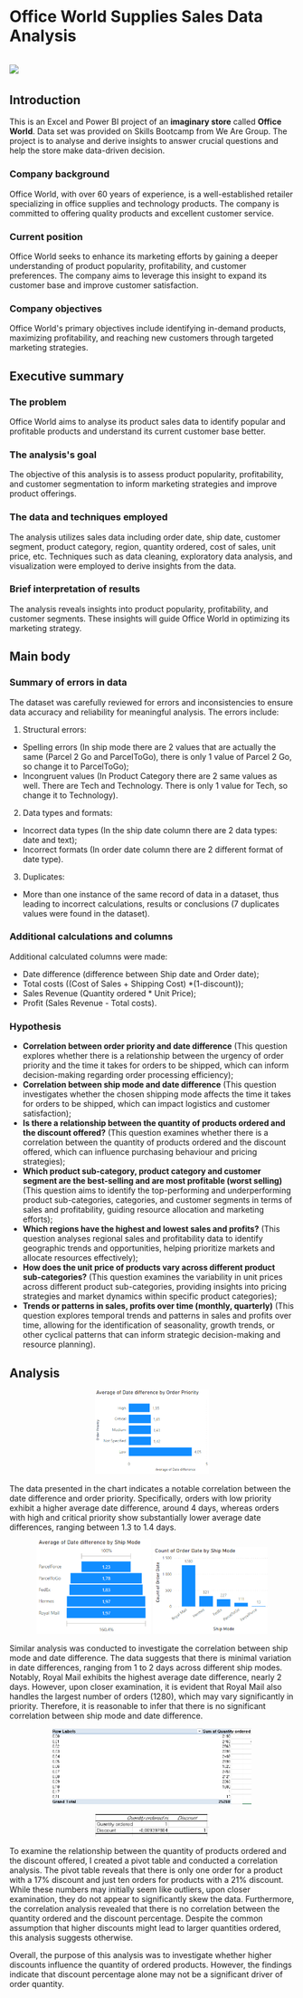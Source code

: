# Office World Supplies Sales Data Analysis

![](Intro_image_Office_Supplies.jpg)
---

## Introduction
This is an Excel and Power BI project of an **imaginary store** called **Office World**. Data set was provided on Skills Bootcamp from We Are Group. The project is to analyse and derive insights to answer crucial questions and help the store make data-driven decision. 

### Company background
Office World, with over 60 years of experience, is a well-established retailer specializing in office supplies and technology products. The company is committed to offering quality products and excellent customer service. 

### Current position
Office World seeks to enhance its marketing efforts by gaining a deeper understanding of product popularity, profitability, and customer preferences. The company aims to leverage this insight to expand its customer base and improve customer satisfaction.

### Company objectives
Office World's primary objectives include identifying in-demand products, maximizing profitability, and reaching new customers through targeted marketing strategies.

## Executive summary

### The problem
Office World aims to analyse its product sales data to identify popular and profitable products and understand its current customer base better.

### The analysis's goal
The objective of this analysis is to assess product popularity, profitability, and customer segmentation to inform marketing strategies and improve product offerings.

### The data and techniques employed
The analysis utilizes sales data including order date, ship date, customer segment, product category, region, quantity ordered, cost of sales, unit price, etc. Techniques such as data cleaning, exploratory data analysis, and visualization were employed to derive insights from the data.

### Brief interpretation of results
The analysis reveals insights into product popularity, profitability, and customer segments. These insights will guide Office World in optimizing its marketing strategy.

## Main body

### Summary of errors in data
The dataset was carefully reviewed for errors and inconsistencies to ensure data accuracy and reliability for meaningful analysis. The errors include:
1. Structural errors:
- Spelling errors (In ship mode there are 2 values that are actually the same (Parcel 2 Go and ParcelToGo), there is only 1 value of Parcel 2 Go, so change it to ParcelToGo);
- Incongruent values (In Product Category there are 2 same values as well. There are Tech and Technology. There is only 1 value for Tech, so change it to Technology).
2. Data types and formats:
- Incorrect data types (In the ship date column there are 2 data types: date and text);
- Incorrect formats (In order date column there are 2 different format of date type).
3. Duplicates:
- More than one instance of the same record of data in a dataset, thus leading to incorrect calculations, results or conclusions (7 duplicates values were found in the dataset).

### Additional calculations and columns
Additional calculated columns were made:
- Date difference (difference between Ship date and Order date);
- Total costs ((Cost of Sales + Shipping Cost) *(1-discount));
- Sales Revenue (Quantity ordered * Unit Price);
- Profit (Sales Revenue - Total costs).

### Hypothesis
- **Correlation between order priority and date difference** (This question explores whether there is a relationship between the urgency of order priority and the time it takes for orders to be shipped, which can inform decision-making regarding order processing efficiency);
- **Correlation between ship mode and date difference** (This question investigates whether the chosen shipping mode affects the time it takes for orders to be shipped, which can impact logistics and customer satisfaction);
- **Is there a relationship between the quantity of products ordered and the discount offered?** (This question examines whether there is a correlation between the quantity of products ordered and the discount offered, which can influence purchasing behaviour and pricing strategies);
- **Which product sub-category, product category and customer segment are the best-selling and are most profitable (worst selling)** (This question aims to identify the top-performing and underperforming product sub-categories, categories, and customer segments in terms of sales and profitability, guiding resource allocation and marketing efforts);
- **Which regions have the highest and lowest sales and profits?** (This question analyses regional sales and profitability data to identify geographic trends and opportunities, helping prioritize markets and allocate resources effectively);
- **How does the unit price of products vary across different product sub-categories?** (This question examines the variability in unit prices across different product sub-categories, providing insights into pricing strategies and market dynamics within specific product categories);
- **Trends or patterns in sales, profits over time (monthly, quarterly)** (This question explores temporal trends and patterns in sales and profits over time, allowing for the identification of seasonality, growth trends, or other cyclical patterns that can inform strategic decision-making and resource planning).

## Analysis
<p align="center" width="100%">
    <img width="40%" src="Average_of_Date_difference_by_Order_Priority.png">
</p>

The data presented in the chart indicates a notable correlation between the date difference and order priority. Specifically, orders with low priority exhibit a higher average date difference, around 4 days, whereas orders with high and critical priority show substantially lower average date differences, ranging between 1.3 to 1.4 days.

<p align="center" width="100%">
    <img width="40%" src="Average_of_Date_difference_by_Ship_Mode.png">
    <img width="40%" src="Count_of_Order_Date_by_Ship_Mode.png">
</p>

Similar analysis was conducted to investigate the correlation between ship mode and date difference. The data suggests that there is minimal variation in date differences, ranging from 1 to 2 days across different ship modes. Notably, Royal Mail exhibits the highest average date difference, nearly 2 days. However, upon closer examination, it is evident that Royal Mail also handles the largest number of orders (1280), which may vary significantly in priority. Therefore, it is reasonable to infer that there is no significant correlation between ship mode and date difference.

<p align="center" width="100%">
    <img width="70%" src="Pivot_table.png">
</p>
<p align="center" width="100%">
    <img width="40%" src="Correlation_analysis.png">
</p>

To examine the relationship between the quantity of products ordered and the discount offered, I created a pivot table and conducted a correlation analysis. The pivot table reveals that there is only one order for a product with a 17% discount and just ten orders for products with a 21% discount. While these numbers may initially seem like outliers, upon closer examination, they do not appear to significantly skew the data. Furthermore, the correlation analysis revealed that there is no correlation between the quantity ordered and the discount percentage. Despite the common assumption that higher discounts might lead to larger quantities ordered, this analysis suggests otherwise.

Overall, the purpose of this analysis was to investigate whether higher discounts influence the quantity of ordered products. However, the findings indicate that discount percentage alone may not be a significant driver of order quantity.
